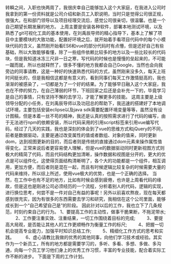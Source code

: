 
   转瞬之间，入职也快两周了，我很庆幸自己能够加入这个大家庭，在我进入公司时我拿到的第一份资料就是公司介绍和新员工入职说明，当时只是觉得公司很正规，很强大。在和部门领导以及项目经理交流后，感觉公司很亲切，很温馨。也是一个自己期望长期发展的地方。 上周主要是安装各种软件，部署本地测试环境，以及熟悉了git可视化工具的基本使用，在刘禹辰导师的精心指导下，基本上了解了项目中主要模块的大致功能，配置好环境之后，就开始着手看项目代码中的每个小模块代码的含义，虽然刚开始看ES6和vue的部分代码时有点懵，但是还好自己有些基础，所以大致能够看懂，除了一些组件依赖比较多的地方以及一些比较长的代码块，但是我知道冰冻三尺非一日之寒，写代码的时候也是慢慢的垒起来的，不可能一蹴而就，所以也就释然了，很多不懂的地方我都会自己Google，当然也会向我旁边的同事请教，这是一种好的快速熟悉代码的方式，虽然刚来没多久，每天上班时间挺长的，但是我相信这都是有意义的，看到同事们每天工作激情挺高的，我也渐渐的被感染了，一切都是为了一个好的结果。为了能够早日融入这个大家庭，我也在不停的努力，在自己薄弱的环节，下班回家之后还是会补充一下的，毕竟学习是自己的事情，只有坚持不懈的去学习，才能了解更多的技能。 
    这周主要是上级领导分配的小任务，在刘禹辰导师以及功冠总的帮助下，我迅速的搭建好了本地调试环境，主要包括安装eclipse以及java sdk需要配置环境变量等等，虽然没有设计图稿，但是本着一丝不苟的精神，我还是认真的按照需求进行了代码的编写，由于无法进行npm的依赖安装，所以代码采用的引用script标签来引用vue编写代码，经过了几天的实践，我也是深刻的体会到了vue的思维方式和jQuery的不同，前者是数据驱动，主要是通过改变属性的值或者数组、对象的值来，同时更新dom，达到视图更新的目的，而后者则是传统的直接通过dom元素来操作属性值得变化，正常来说后者更容易使人理解，但是vue的数据驱动同时更新视图方式则极大的精简了代码，而且代码结构更加清晰，操作数据和视图是分开的，更大的优点是可以组件化，这使得页面结构清晰明了，各个大的功能都是一个组件，相互调用，更加方便，而后者则是混在一起，而且有时候逻辑比较复杂的时候需要大量的代码来维持，所以综上所述，使用vue极大的优势，也是一个正确的选择。 当然，在工作中也有不足的地方，比如有时候会感到疲倦，也许是上周看代码的缘故，但是这也是刚进公司必须经历的一个流程，分析着别人的代码，逻辑的实现，进行换位思考，何尝不是一件对自己有益的事呢！另外以前喜欢熬夜，现在每天都感到很充实，因为有很多的东西需要去学习和研究，我相信在这个公司里面，能够成长到一个“自己希望自己是”的阶段。 因此针对以后的工作，我也立下了几条规范，时刻约束自己的行为。 1、要提高工作的主动性，做事干脆果断，不拖泥带水; 　 　2、工作要注重实效、注重结果，一切工作围绕着目标的完成; 　 　3、要提高大局观，是否能让其他人的工作更顺畅作为衡量工作的标尺; 　 　4、把握一切机会提高专业能力，加强平时知识总结工作; 　 　5、精细化工作方式的思考和实践。 　 　6、虚心请教比我做的优秀的其他同事，向他们学习技术或经验。其实作为一个新员工，所有的地方都是需要学习的，多听、多看、多想、多做、多沟通，向每一个员工学习他们身上的优秀工作习惯，丰富的专业技能，配合着实际工作不断的进步。 下面是下周的工作计划。
